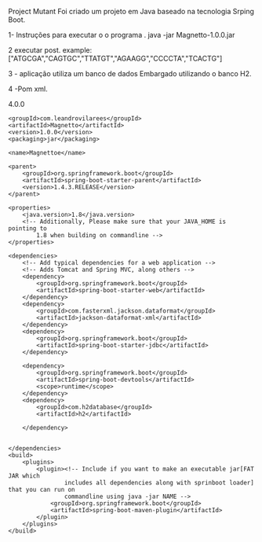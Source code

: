 Project Mutant
Foi criado um projeto em Java baseado na tecnologia Srping Boot.

1- Instruções para executar o o programa .
java -jar Magnetto-1.0.0.jar

2 executar  post.
example: ["ATGCGA","CAGTGC","TTATGT","AGAAGG","CCCCTA","TCACTG"]

3 - aplicação utiliza um banco de dados Embargado utilizando o banco H2.

4 -Pom xml.

<project xmlns="http://maven.apache.org/POM/4.0.0" xmlns:xsi="http://www.w3.org/2001/XMLSchema-instance"
	xsi:schemaLocation="http://maven.apache.org/POM/4.0.0 http://maven.apache.org/xsd/maven-4.0.0.xsd">
	<modelVersion>4.0.0</modelVersion>

	<groupId>com.leandrovilarees</groupId>
	<artifactId>Magnetto</artifactId>
	<version>1.0.0</version>
	<packaging>jar</packaging>

	<name>Magnettoe</name>

	<parent>
		<groupId>org.springframework.boot</groupId>
		<artifactId>spring-boot-starter-parent</artifactId>
		<version>1.4.3.RELEASE</version>
	</parent>

	<properties>
		<java.version>1.8</java.version>
		<!-- Additionally, Please make sure that your JAVA_HOME is pointing to 
			1.8 when building on commandline -->
	</properties>

	<dependencies>
		<!-- Add typical dependencies for a web application -->
		<!-- Adds Tomcat and Spring MVC, along others -->
		<dependency>
			<groupId>org.springframework.boot</groupId>
			<artifactId>spring-boot-starter-web</artifactId>
		</dependency>
		<dependency>
    		<groupId>com.fasterxml.jackson.dataformat</groupId>
    		<artifactId>jackson-dataformat-xml</artifactId>
		</dependency>
		<dependency>
			<groupId>org.springframework.boot</groupId>
			<artifactId>spring-boot-starter-jdbc</artifactId>
		</dependency>
		
		<dependency>
			<groupId>org.springframework.boot</groupId>
			<artifactId>spring-boot-devtools</artifactId>
			<scope>runtime</scope>
		</dependency>
		<dependency>
			<groupId>com.h2database</groupId>
			<artifactId>h2</artifactId>
			
		</dependency>
		
		
	</dependencies>
	<build>
		<plugins>
			<plugin><!-- Include if you want to make an executable jar[FAT JAR which 
					includes all dependencies along with sprinboot loader] that you can run on 
					commandline using java -jar NAME -->
				<groupId>org.springframework.boot</groupId>
				<artifactId>spring-boot-maven-plugin</artifactId>
			</plugin>
		</plugins>
	</build>
</project>

